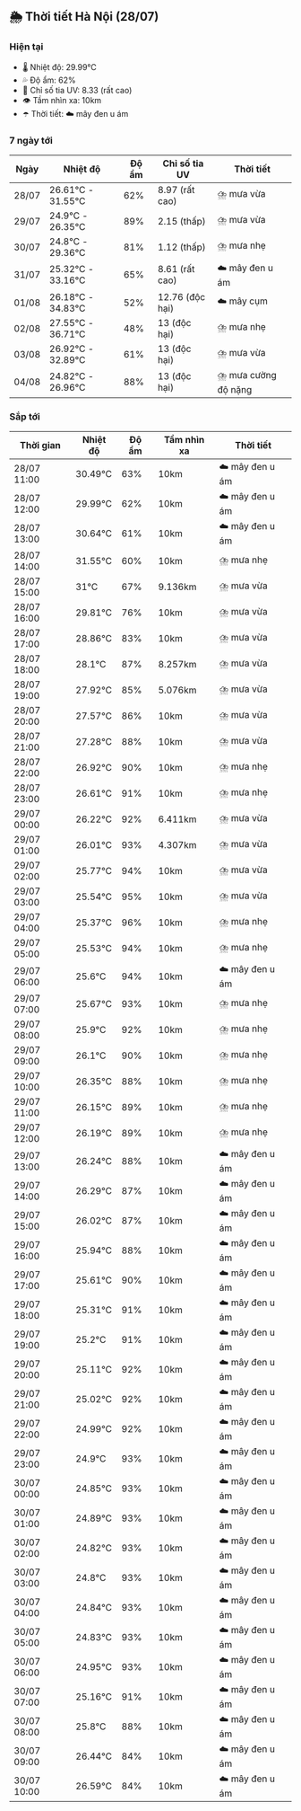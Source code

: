 ## 🌦️ Thời tiết Hà Nội (28/07)

### Hiện tại

- 🌡️ Nhiệt độ: 29.99℃
- 💦 Độ ẩm: 62%
- 🌟 Chỉ số tia UV: 8.33 (rất cao)
- 👁️ Tầm nhìn xa: 10km
- ☂️ Thời tiết: ☁️ mây đen u ám

### 7 ngày tới

| Ngày | Nhiệt độ | Độ ẩm | Chỉ số tia UV | Thời tiết |
| --- | --- | --- | --- | --- |
| 28/07 | 26.61℃ - 31.55℃ | 62% | 8.97 (rất cao) | ⛈️ mưa vừa |
| 29/07 | 24.9℃ - 26.35℃ | 89% | 2.15 (thấp) | ⛈️ mưa vừa |
| 30/07 | 24.8℃ - 29.36℃ | 81% | 1.12 (thấp) | ⛈️ mưa nhẹ |
| 31/07 | 25.32℃ - 33.16℃ | 65% | 8.61 (rất cao) | ☁️ mây đen u ám |
| 01/08 | 26.18℃ - 34.83℃ | 52% | 12.76 (độc hại) | ☁️ mây cụm |
| 02/08 | 27.55℃ - 36.71℃ | 48% | 13 (độc hại) | ⛈️ mưa nhẹ |
| 03/08 | 26.92℃ - 32.89℃ | 61% | 13 (độc hại) | ⛈️ mưa vừa |
| 04/08 | 24.82℃ - 26.96℃ | 88% | 13 (độc hại) | ⛈️ mưa cường độ nặng |

### Sắp tới

| Thời gian | Nhiệt độ | Độ ẩm | Tầm nhìn xa | Thời tiết |
| --- | --- | --- | --- | --- |
| 28/07 11:00 | 30.49℃ | 63% | 10km | ☁️ mây đen u ám |
| 28/07 12:00 | 29.99℃ | 62% | 10km | ☁️ mây đen u ám |
| 28/07 13:00 | 30.64℃ | 61% | 10km | ☁️ mây đen u ám |
| 28/07 14:00 | 31.55℃ | 60% | 10km | ⛈️ mưa nhẹ |
| 28/07 15:00 | 31℃ | 67% | 9.136km | ⛈️ mưa vừa |
| 28/07 16:00 | 29.81℃ | 76% | 10km | ⛈️ mưa vừa |
| 28/07 17:00 | 28.86℃ | 83% | 10km | ⛈️ mưa vừa |
| 28/07 18:00 | 28.1℃ | 87% | 8.257km | ⛈️ mưa vừa |
| 28/07 19:00 | 27.92℃ | 85% | 5.076km | ⛈️ mưa vừa |
| 28/07 20:00 | 27.57℃ | 86% | 10km | ⛈️ mưa vừa |
| 28/07 21:00 | 27.28℃ | 88% | 10km | ⛈️ mưa vừa |
| 28/07 22:00 | 26.92℃ | 90% | 10km | ⛈️ mưa nhẹ |
| 28/07 23:00 | 26.61℃ | 91% | 10km | ⛈️ mưa nhẹ |
| 29/07 00:00 | 26.22℃ | 92% | 6.411km | ⛈️ mưa vừa |
| 29/07 01:00 | 26.01℃ | 93% | 4.307km | ⛈️ mưa vừa |
| 29/07 02:00 | 25.77℃ | 94% | 10km | ⛈️ mưa vừa |
| 29/07 03:00 | 25.54℃ | 95% | 10km | ⛈️ mưa vừa |
| 29/07 04:00 | 25.37℃ | 96% | 10km | ⛈️ mưa nhẹ |
| 29/07 05:00 | 25.53℃ | 94% | 10km | ⛈️ mưa nhẹ |
| 29/07 06:00 | 25.6℃ | 94% | 10km | ☁️ mây đen u ám |
| 29/07 07:00 | 25.67℃ | 93% | 10km | ⛈️ mưa nhẹ |
| 29/07 08:00 | 25.9℃ | 92% | 10km | ⛈️ mưa nhẹ |
| 29/07 09:00 | 26.1℃ | 90% | 10km | ⛈️ mưa nhẹ |
| 29/07 10:00 | 26.35℃ | 88% | 10km | ⛈️ mưa nhẹ |
| 29/07 11:00 | 26.15℃ | 89% | 10km | ⛈️ mưa nhẹ |
| 29/07 12:00 | 26.19℃ | 89% | 10km | ⛈️ mưa nhẹ |
| 29/07 13:00 | 26.24℃ | 88% | 10km | ☁️ mây đen u ám |
| 29/07 14:00 | 26.29℃ | 87% | 10km | ☁️ mây đen u ám |
| 29/07 15:00 | 26.02℃ | 87% | 10km | ☁️ mây đen u ám |
| 29/07 16:00 | 25.94℃ | 88% | 10km | ☁️ mây đen u ám |
| 29/07 17:00 | 25.61℃ | 90% | 10km | ☁️ mây đen u ám |
| 29/07 18:00 | 25.31℃ | 91% | 10km | ☁️ mây đen u ám |
| 29/07 19:00 | 25.2℃ | 91% | 10km | ☁️ mây đen u ám |
| 29/07 20:00 | 25.11℃ | 92% | 10km | ☁️ mây đen u ám |
| 29/07 21:00 | 25.02℃ | 92% | 10km | ☁️ mây đen u ám |
| 29/07 22:00 | 24.99℃ | 92% | 10km | ☁️ mây đen u ám |
| 29/07 23:00 | 24.9℃ | 93% | 10km | ☁️ mây đen u ám |
| 30/07 00:00 | 24.85℃ | 93% | 10km | ☁️ mây đen u ám |
| 30/07 01:00 | 24.89℃ | 93% | 10km | ☁️ mây đen u ám |
| 30/07 02:00 | 24.82℃ | 93% | 10km | ☁️ mây đen u ám |
| 30/07 03:00 | 24.8℃ | 93% | 10km | ☁️ mây đen u ám |
| 30/07 04:00 | 24.84℃ | 93% | 10km | ☁️ mây đen u ám |
| 30/07 05:00 | 24.83℃ | 93% | 10km | ☁️ mây đen u ám |
| 30/07 06:00 | 24.95℃ | 93% | 10km | ☁️ mây đen u ám |
| 30/07 07:00 | 25.16℃ | 91% | 10km | ☁️ mây đen u ám |
| 30/07 08:00 | 25.8℃ | 88% | 10km | ☁️ mây đen u ám |
| 30/07 09:00 | 26.44℃ | 84% | 10km | ☁️ mây đen u ám |
| 30/07 10:00 | 26.59℃ | 84% | 10km | ☁️ mây đen u ám |

